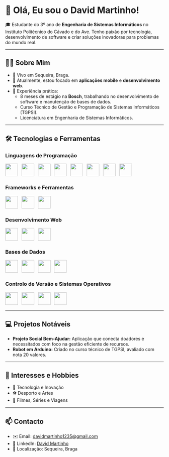 # 👋 Olá, Eu sou o David Martinho!

🎓 Estudante do 3º ano de **Engenharia de Sistemas Informáticos** no Instituto Politécnico do Cávado e do Ave. Tenho paixão por tecnologia, desenvolvimento de software e criar soluções inovadoras para problemas do mundo real.

---

## 🧑‍💻 Sobre Mim

- 📍 Vivo em Sequeira, Braga.
- 🌱 Atualmente, estou focado em **aplicações mobile** e **desenvolvimento web**.
- 💼 Experiência prática:
  - 8 meses de estágio na **Bosch**, trabalhando no desenvolvimento de software e manutenção de bases de dados.
  - Curso Técnico de Gestão e Programação de Sistemas Informáticos (TGPSI).
  - Licenciatura em Engenharia de Sistemas Informáticos.

---

## 🛠️ Tecnologias e Ferramentas

### **Linguagens de Programação**
<img src="https://cdn.jsdelivr.net/gh/devicons/devicon/icons/c/c-original.svg" width="40" height="40" /> &nbsp;
<img src="https://cdn.jsdelivr.net/gh/devicons/devicon/icons/cplusplus/cplusplus-original.svg" width="40" height="40" /> &nbsp;
<img src="https://cdn.jsdelivr.net/gh/devicons/devicon/icons/csharp/csharp-original.svg" width="40" height="40" /> &nbsp;
<img src="https://cdn.jsdelivr.net/gh/devicons/devicon/icons/python/python-original.svg" width="40" height="40" /> &nbsp;
<img src="https://cdn.jsdelivr.net/gh/devicons/devicon/icons/javascript/javascript-original.svg" width="40" height="40" /> &nbsp;
<img src="https://cdn.jsdelivr.net/gh/devicons/devicon/icons/php/php-original.svg" width="40" height="40" /> &nbsp;
<img src="https://cdn.jsdelivr.net/gh/devicons/devicon/icons/kotlin/kotlin-original.svg" width="40" height="40" /> &nbsp;
<img src="https://cdn.jsdelivr.net/gh/devicons/devicon/icons/dot-net/dot-net-original.svg" width="40" height="40" /> &nbsp;

### **Frameworks e Ferramentas**
<img src="https://cdn.jsdelivr.net/gh/devicons/devicon/icons/angularjs/angularjs-original.svg" width="40" height="40" /> &nbsp;
<img src="https://cdn.jsdelivr.net/gh/devicons/devicon/icons/react/react-original.svg" width="40" height="40" /> &nbsp;
<img src="https://cdn.jsdelivr.net/gh/devicons/devicon/icons/typescript/typescript-original.svg" width="40" height="40" /> &nbsp;

### **Desenvolvimento Web**
<img src="https://cdn.jsdelivr.net/gh/devicons/devicon/icons/html5/html5-original.svg" width="40" height="40" /> &nbsp;
<img src="https://cdn.jsdelivr.net/gh/devicons/devicon/icons/css3/css3-original.svg" width="40" height="40" /> &nbsp;
<img src="https://cdn.jsdelivr.net/gh/devicons/devicon/icons/bootstrap/bootstrap-original.svg" width="40" height="40" /> &nbsp;

### **Bases de Dados**
<img src="https://cdn.jsdelivr.net/gh/devicons/devicon/icons/mysql/mysql-original.svg" width="40" height="40" /> &nbsp;
<img src="https://cdn.jsdelivr.net/gh/devicons/devicon/icons/postgresql/postgresql-original.svg" width="40" height="40" /> &nbsp;
<img src="https://cdn.jsdelivr.net/gh/devicons/devicon/icons/sqlite/sqlite-original.svg" width="40" height="40" /> &nbsp;
<img src="https://cdn.jsdelivr.net/gh/devicons/devicon/icons/firebase/firebase-plain.svg" width="40" height="40" /> &nbsp;

### **Controlo de Versão e Sistemas Operativos**
<img src="https://cdn.jsdelivr.net/gh/devicons/devicon/icons/git/git-original.svg" width="40" height="40" /> &nbsp;
<img src="https://cdn.jsdelivr.net/gh/devicons/devicon/icons/linux/linux-original.svg" width="40" height="40" /> &nbsp;
<img src="https://cdn.jsdelivr.net/gh/devicons/devicon/icons/bash/bash-original.svg" width="40" height="40" /> &nbsp;
<img src="https://cdn.jsdelivr.net/gh/devicons/devicon/icons/windows8/windows8-original.svg" width="40" height="40" /> &nbsp;

---

## 💻 Projetos Notáveis
 
- **Projeto Social Bem-Ajudar:** Aplicação que conecta doadores e necessitados com foco na gestão eficiente de recursos.  
- **Robot em Arduino:** Criado no curso técnico de TGPSI, avaliado com nota 20 valores.

---

## 🌟 Interesses e Hobbies

- 🤖 Tecnologia e Inovação
- ⚽ Desporto e Artes
- 🎥 Filmes, Séries e Viagens

---

## 📫 Contacto

- ✉️ Email: davidmartinho1235@gmail.com  
- 🔗 LinkedIn: [David Martinho](https://www.linkedin.com/in/davidmartinho1235/)  
- 📍 Localização: Sequeira, Braga
